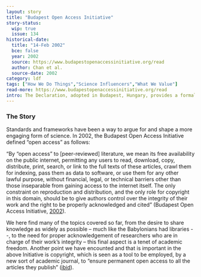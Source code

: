 ```yaml
---
layout: story
title: "Budapest Open Access Initiative"
story-status:
  wip: true
  issue: 134
historical-date:
  title: "14-Feb 2002"
  bce: false
  year: 2002
  source: https://www.budapestopenaccessinitiative.org/read
  author: Chan et al.
  source-date: 2002
category: ldf
tags: ["How We Do Things","Science Influencers","What We Value"]
read-more: https://www.budapestopenaccessinitiative.org/read
intro: The Declaration, adopted in Budapest, Hungary, provides a formal definition for "open access."
---
```

### The Story
Standards and frameworks have been a way to argue for and shape a more engaging form of science. In 2002, the Budapest Open Access Initiative defined “open access” as follows:

“By “open access” to [peer-reviewed] literature, we mean its free availability on the public internet, permitting any users to read, download, copy, distribute, print, search, or link to the full texts of these articles, crawl them for indexing, pass them as data to software, or use them for any other lawful purpose, without financial, legal, or technical barriers other than those inseparable from gaining access to the internet itself. The only constraint on reproduction and distribution, and the only role for copyright in this domain, should be to give authors control over the integrity of their work and the right to be properly acknowledged and cited” (Budapest Open Access Initiative, [2002](https://www.budapestopenaccessinitiative.org/read)).

We here find many of the topics covered so far, from the desire to share knowledge as widely as possible – much like the Babylonians had libraries --, to the need for proper acknowledgement of researchers who are in charge of their work’s integrity – this final aspect is a tenet of academic freedom. Another point we have encounted and that is important in the above Initiative is copyright, which is seen as a tool to be employed, by a new sort of academic journal, to “ensure permanent open access to all the articles they publish” ([ibid](https://www.budapestopenaccessinitiative.org/read)).
